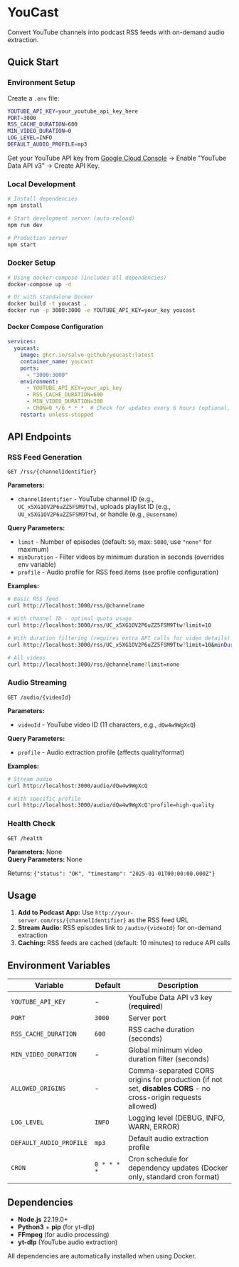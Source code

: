 # YouCast

Convert YouTube channels into podcast RSS feeds with on-demand audio extraction.

## Quick Start

### Environment Setup
Create a `.env` file:
```bash
YOUTUBE_API_KEY=your_youtube_api_key_here
PORT=3000
RSS_CACHE_DURATION=600
MIN_VIDEO_DURATION=0
LOG_LEVEL=INFO
DEFAULT_AUDIO_PROFILE=mp3
```

Get your YouTube API key from [Google Cloud Console](https://console.developers.google.com/) → Enable "YouTube Data API v3" → Create API Key.

### Local Development
```bash
# Install dependencies
npm install

# Start development server (auto-reload)
npm run dev

# Production server
npm start
```

### Docker Setup
```bash
# Using docker-compose (includes all dependencies)
docker-compose up -d

# Or with standalone Docker
docker build -t youcast .
docker run -p 3000:3000 -e YOUTUBE_API_KEY=your_key youcast
```

#### Docker Compose Configuration
```yaml
services:
  youcast:
    image: ghcr.io/salvo-github/youcast:latest
    container_name: youcast
    ports:
      - "3000:3000"
    environment:
      - YOUTUBE_API_KEY=your_api_key
      - RSS_CACHE_DURATION=600
      - MIN_VIDEO_DURATION=300
      - CRON=0 */6 * * *  # Check for updates every 6 hours (optional, defaults to hourly)
    restart: unless-stopped
```

## API Endpoints

### RSS Feed Generation
```
GET /rss/{channelIdentifier}
```

**Parameters:**
- `channelIdentifier` - YouTube channel ID (e.g., `UC_x5XG1OV2P6uZZ5FSM9Ttw`), uploads playlist ID (e.g., `UU_x5XG1OV2P6uZZ5FSM9Ttw`), or handle (e.g., `@username`)

**Query Parameters:**
- `limit` - Number of episodes (default: `50`, max: `5000`, use `"none"` for maximum)
- `minDuration` - Filter videos by minimum duration in seconds (overrides env variable)
- `profile` - Audio profile for RSS feed items (see profile configuration)

**Examples:**
```bash
# Basic RSS feed
curl http://localhost:3000/rss/@channelname

# With channel ID - optimal quota usage
curl http://localhost:3000/rss/UC_x5XG1OV2P6uZZ5FSM9Ttw?limit=10

# With duration filtering (requires extra API calls for video details)
curl http://localhost:3000/rss/UC_x5XG1OV2P6uZZ5FSM9Ttw?limit=10&minDuration=300

# All videos
curl http://localhost:3000/rss/@channelname?limit=none
```

### Audio Streaming
```
GET /audio/{videoId}
```

**Parameters:**
- `videoId` - YouTube video ID (11 characters, e.g., `dQw4w9WgXcQ`)

**Query Parameters:**
- `profile` - Audio extraction profile (affects quality/format)

**Examples:**
```bash
# Stream audio
curl http://localhost:3000/audio/dQw4w9WgXcQ

# With specific profile
curl http://localhost:3000/audio/dQw4w9WgXcQ?profile=high-quality
```

### Health Check  
```
GET /health
```

**Parameters:** None  
**Query Parameters:** None

Returns: `{"status": "OK", "timestamp": "2025-01-01T00:00:00.000Z"}`

## Usage

1. **Add to Podcast App:** Use `http://your-server.com/rss/{channelIdentifier}` as the RSS feed URL
2. **Stream Audio:** RSS episodes link to `/audio/{videoId}` for on-demand extraction
3. **Caching:** RSS feeds are cached (default: 10 minutes) to reduce API calls

## Environment Variables

| Variable | Default | Description |
|----------|---------|-------------|
| `YOUTUBE_API_KEY` | - | YouTube Data API v3 key (**required**) |
| `PORT` | `3000` | Server port |
| `RSS_CACHE_DURATION` | `600` | RSS cache duration (seconds) |
| `MIN_VIDEO_DURATION` | - | Global minimum video duration filter (seconds) |
| `ALLOWED_ORIGINS` | - | Comma-separated CORS origins for production (if not set, **disables CORS** - no cross-origin requests allowed) |
| `LOG_LEVEL` | `INFO` | Logging level (DEBUG, INFO, WARN, ERROR) |
| `DEFAULT_AUDIO_PROFILE` | `mp3` | Default audio extraction profile |
| `CRON` | `0 * * * *` | Cron schedule for dependency updates (Docker only, standard cron format) |

## Dependencies

- **Node.js** 22.19.0+
- **Python3** + **pip** (for yt-dlp)
- **FFmpeg** (for audio processing)
- **yt-dlp** (YouTube audio extraction)

All dependencies are automatically installed when using Docker.